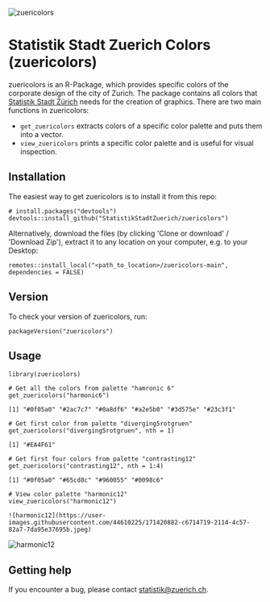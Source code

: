 ![zuericolors](https://user-images.githubusercontent.com/44610225/171420270-1c847b7c-d726-4294-88e6-d94a034eec62.png)
# Statistik Stadt Zuerich Colors (zuericolors) 
zuericolors is an R-Package, which provides specific colors of the corporate design of the city of Zurich. The package contains all colors that [Statistik Stadt Zürich](https://www.stadt-zuerich.ch/prd/de/index/statistik.html) needs for the creation of graphics. There are two main functions in zuericolors:

* `get_zuericolors` extracts colors of a specific color palette and puts them into a vector.
* `view_zuericolors` prints a specific color palette and is useful for visual inspection.

## Installation
The easiest way to get zuericolors is to install it from this repo:

```{r, eval = FALSE}
# install.packages("devtools")
devtools::install_github("StatistikStadtZuerich/zuericolors")
```

Alternatively, download the files (by clicking 'Clone or download' / 'Download Zip'), extract it to any location on your computer, e.g. to your Desktop:

```{r, eval = FALSE}
remotes::install_local("<path_to_location>/zuericolors-main", dependencies = FALSE)
```

## Version
To check your version of zuericolors, run:

```{r, eval = FALSE}
packageVersion("zuericolors")
```

## Usage

```{r, message = FALSE}
library(zuericolors)

# Get all the colors from palette "hamronic 6"
get_zuericolors("harmonic6")

[1] "#0f05a0" "#2ac7c7" "#0a8df6" "#a2e5b0" "#3d575e" "#23c3f1"

# Get first color from palette "diverging5rotgruen"
get_zuericolors("diverging5rotgruen", nth = 1)

[1] "#EA4F61"

# Get first four colors from palette "contrasting12"
get_zuericolors("contrasting12", nth = 1:4)

[1] "#0f05a0" "#65cd8c" "#960055" "#0098c6"

# View color palette "harmonic12"
view_zuericolors("harmonic12")

![harmonic12](https://user-images.githubusercontent.com/44610225/171420882-c6714719-2114-4c57-82a7-7da95e37695b.jpeg)
```


![harmonic12](https://user-images.githubusercontent.com/44610225/171420882-c6714719-2114-4c57-82a7-7da95e37695b.jpeg)

## Getting help

If you encounter a bug, please contact statistik@zuerich.ch.
